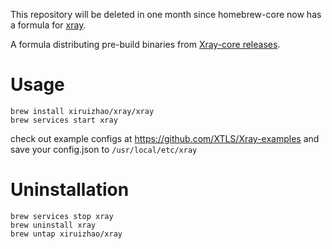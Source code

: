 This repository will be deleted in one month since homebrew-core now has a formula for [xray](https://github.com/Homebrew/homebrew-core/commit/80b781351b923443b788a891a7d7547e39526f4d).

A formula distributing pre-build binaries from [Xray-core releases](https://github.com/XTLS/Xray-core/releases).

# Usage

```
brew install xiruizhao/xray/xray
brew services start xray
```

check out example configs at https://github.com/XTLS/Xray-examples and save your config.json to `/usr/local/etc/xray`

# Uninstallation

```
brew services stop xray
brew uninstall xray
brew untap xiruizhao/xray
```
